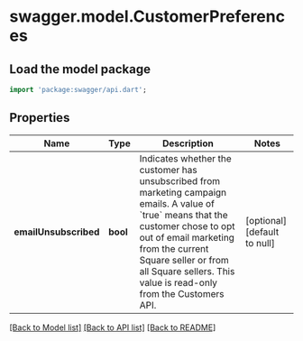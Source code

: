 # swagger.model.CustomerPreferences

## Load the model package
```dart
import 'package:swagger/api.dart';
```

## Properties
Name | Type | Description | Notes
------------ | ------------- | ------------- | -------------
**emailUnsubscribed** | **bool** | Indicates whether the customer has unsubscribed from marketing campaign emails. A value of &#x60;true&#x60; means that the customer chose to opt out of email marketing from the current Square seller or from all Square sellers. This value is read-only from the Customers API. | [optional] [default to null]

[[Back to Model list]](../README.md#documentation-for-models) [[Back to API list]](../README.md#documentation-for-api-endpoints) [[Back to README]](../README.md)


